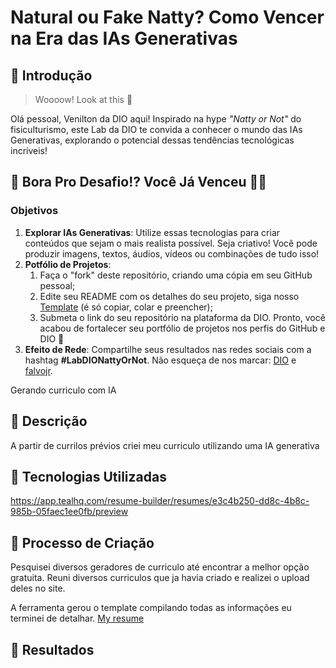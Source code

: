 # Natural ou Fake Natty? Como Vencer na Era das IAs Generativas

## 🚀 Introdução

> Woooow! Look at this 👀

Olá pessoal, Venilton da DIO aqui! Inspirado na hype _"Natty or Not"_ do fisiculturismo, este Lab da DIO te convida a conhecer o mundo das IAs Generativas, explorando o potencial dessas tendências tecnológicas incríveis!

## 🎯 Bora Pro Desafio!? Você Já Venceu 💪🤓

### Objetivos

1. **Explorar IAs Generativas**: Utilize essas tecnologias para criar conteúdos que sejam o mais realista possível. Seja criativo! Você pode produzir imagens, textos, áudios, vídeos ou combinações de tudo isso!
1. **Potfólio de Projetos**:
    1. Faça o "fork" deste repositório, criando uma cópia em seu GitHub pessoal;
    2. Edite seu README com os detalhes do seu projeto, siga nosso [Template](#template) (é só copiar, colar e preencher);
    3. Submeta o link do seu repositório na plataforma da DIO. Pronto, você acabou de fortalecer seu portfólio de projetos nos perfis do GitHub e DIO 🚀
1. **Efeito de Rede**: Compartilhe seus resultados nas redes sociais com a hashtag **#LabDIONattyOrNot**. Não esqueça de nos marcar: [DIO](https://www.linkedin.com/school/dio-makethechange) e [falvojr](https://www.linkedin.com/in/falvojr).


Gerando curriculo com IA

## 📒 Descrição
A partir de currilos prévios criei meu curriculo utilizando uma IA generativa

## 🤖 Tecnologias Utilizadas
https://app.tealhq.com/resume-builder/resumes/e3c4b250-dd8c-4b8c-985b-05faec1ee0fb/preview

## 🧐 Processo de Criação
Pesquisei diversos geradores de curriculo até encontrar a melhor opção gratuita.
Reuni diversos curriculos que ja havia criado e realizei o upload deles no site.

A ferramenta gerou o template compilando todas as informações eu terminei de detalhar.
[My resume](https://github.com/rodrigo-kazuki/Using-IA/tree/main/exemplos/my_resume.pdf)

## 🚀 Resultados



